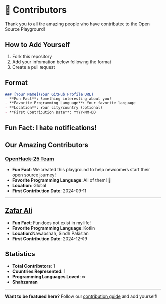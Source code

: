 # 🌟 Contributors

Thank you to all the amazing people who have contributed to the Open Source Playground! 

## How to Add Yourself

1. Fork this repository
2. Add your information below following the format
3. Create a pull request

## Format
```markdown
### [Your Name](Your GitHub Profile URL)
- **Fun Fact**: Something interesting about you!
- **Favorite Programming Language**: Your favorite language
- **Location**: Your city/country (optional)
- **First Contribution Date**: YYYY-MM-DD
```
Fun Fact: I hate notifications!
---

## Our Amazing Contributors

### [OpenHack-25 Team](https://github.com/OpenHack-25)
- **Fun Fact**: We created this playground to help newcomers start their open source journey!
- **Favorite Programming Language**: All of them! 🌈
- **Location**: Global
- **First Contribution Date**: 2024-09-11

---

  ## [Zafar Ali](https://github.com/zafar-Alee)
- **Fun Fact**: Fun does not exist in my life!
- **Favorite Programming Language**: Kotlin
- **Location**:Nawabshah, Sindh Pakistan
- **First Contribution Date**: 2024-12-09

## Statistics

- **Total Contributors**: 1
- **Countries Represented**: 1
- **Programming Languages Loved**: ∞
- **Shahzaman**

---

**Want to be featured here?** Follow our [contribution guide](CONTRIBUTING.md) and add yourself!
